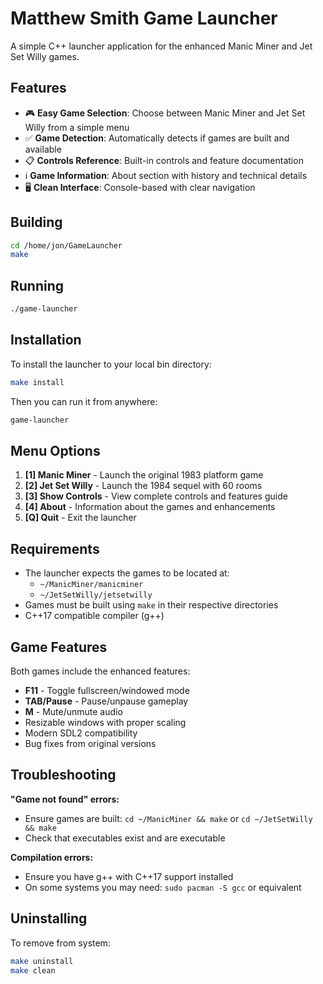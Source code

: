 # Matthew Smith Game Launcher

A simple C++ launcher application for the enhanced Manic Miner and Jet Set Willy games.

## Features

- 🎮 **Easy Game Selection**: Choose between Manic Miner and Jet Set Willy from a simple menu
- ✅ **Game Detection**: Automatically detects if games are built and available
- 📋 **Controls Reference**: Built-in controls and feature documentation
- ℹ️ **Game Information**: About section with history and technical details
- 🖥️ **Clean Interface**: Console-based with clear navigation

## Building

```bash
cd /home/jon/GameLauncher
make
```

## Running

```bash
./game-launcher
```

## Installation

To install the launcher to your local bin directory:

```bash
make install
```

Then you can run it from anywhere:

```bash
game-launcher
```

## Menu Options

1. **[1] Manic Miner** - Launch the original 1983 platform game
2. **[2] Jet Set Willy** - Launch the 1984 sequel with 60 rooms
3. **[3] Show Controls** - View complete controls and features guide
4. **[4] About** - Information about the games and enhancements
5. **[Q] Quit** - Exit the launcher

## Requirements

- The launcher expects the games to be located at:
  - `~/ManicMiner/manicminer`
  - `~/JetSetWilly/jetsetwilly`
- Games must be built using `make` in their respective directories
- C++17 compatible compiler (g++)

## Game Features

Both games include the enhanced features:
- **F11** - Toggle fullscreen/windowed mode
- **TAB/Pause** - Pause/unpause gameplay
- **M** - Mute/unmute audio
- Resizable windows with proper scaling
- Modern SDL2 compatibility
- Bug fixes from original versions

## Troubleshooting

**"Game not found" errors:**
- Ensure games are built: `cd ~/ManicMiner && make` or `cd ~/JetSetWilly && make`
- Check that executables exist and are executable

**Compilation errors:**
- Ensure you have g++ with C++17 support installed
- On some systems you may need: `sudo pacman -S gcc` or equivalent

## Uninstalling

To remove from system:
```bash
make uninstall
make clean
```
